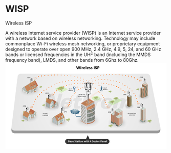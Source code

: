 # WISP


Wireless ISP

A wireless Internet service provider (WISP) is an Internet service
provider with a network based on wireless networking. Technology may
include commonplace Wi-Fi wireless mesh networking, or proprietary
equipment designed to operate over open 900 MHz, 2.4 GHz, 4.9, 5, 24,
and 60 GHz bands or licensed frequencies in the UHF band (including the
MMDS frequency band), LMDS, and other bands from 6Ghz to 80Ghz.\
![](./images/15009237.png?width=480)

